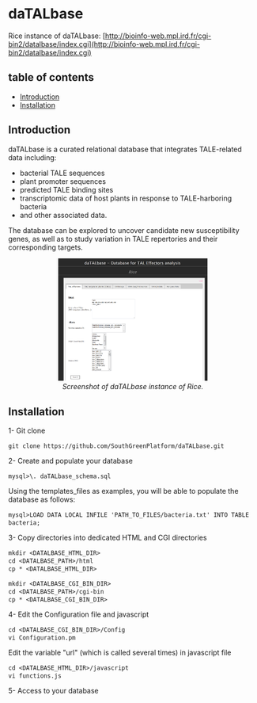 # daTALbase

Rice instance of daTALbase: [http://bioinfo-web.mpl.ird.fr/cgi-bin2/datalbase/index.cgi](http://bioinfo-web.mpl.ird.fr/cgi-bin2/datalbase/index.cgi)

## table of contents

- [Introduction](#introduction)
- [Installation](#installation)

## Introduction

daTALbase is a curated relational database that integrates TALE-related data including:
- bacterial TALE sequences
- plant promoter sequences
- predicted TALE binding sites
- transcriptomic data of host plants in response to TALE-harboring bacteria
- and other associated data. 

The database can be explored to uncover candidate new susceptibility genes, as well as to study variation in TALE repertories and their corresponding targets.

<p align="center">
  <img src="html/images/homepage.PNG" width="60%" alt="homepage">
  <br/>
  <i>Screenshot of daTALbase instance of Rice.</i>
</p>

## Installation

1- Git clone

```
git clone https://github.com/SouthGreenPlatform/daTALbase.git
```

2- Create and populate your database


```
mysql>\. daTALbase_schema.sql
```

Using the templates_files as examples, you will be able to populate the database as follows:

```
mysql>LOAD DATA LOCAL INFILE 'PATH_TO_FILES/bacteria.txt' INTO TABLE bacteria;
```

3- Copy directories into dedicated HTML and CGI directories

```
mkdir <DATALBASE_HTML_DIR>
cd <DATALBASE_PATH>/html
cp * <DATALBASE_HTML_DIR>
```

```
mkdir <DATALBASE_CGI_BIN_DIR>
cd <DATALBASE_PATH>/cgi-bin
cp * <DATALBASE_CGI_BIN_DIR>
```

4- Edit the Configuration file and javascript

```
cd <DATALBASE_CGI_BIN_DIR>/Config
vi Configuration.pm
```

Edit the variable "url" (which is called several times) in javascript file

```
cd <DATALBASE_HTML_DIR>/javascript
vi functions.js
```

5- Access to your database


